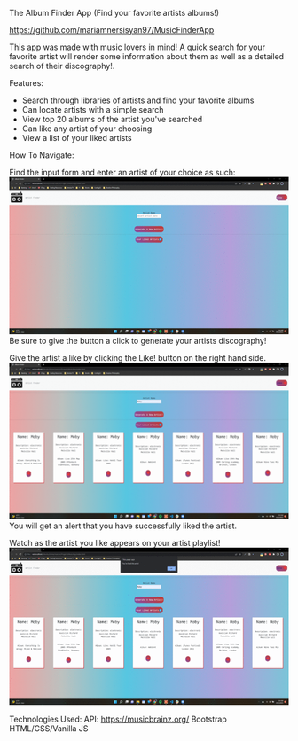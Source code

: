 The Album Finder App
(Find your favorite artists albums!)

https://github.com/mariamnersisyan97/MusicFinderApp

This app was made with music lovers in mind! A quick search for your favorite artist will render some information about them as well as a detailed search of their discography!.

Features:

- Search through libraries of artists and find your favorite albums
- Can locate artists with a simple search
- View top 20 albums of the artist you've searched
- Can like any artist of your choosing
- View a list of your liked artists

How To Navigate:

Find the input form and enter an artist of your choice as such:
![Gif 1](gif1.gif)
Be sure to give the button a click to generate your artists discography!

Give the artist a like by clicking the Like! button on the right hand side.
![Gif 2](gif2.gif)
You will get an alert that you have successfully liked the artist.

Watch as the artist you like appears on your artist playlist!
![Gif 3](gif3.gif)

Technologies Used:
API: https://musicbrainz.org/
Bootstrap
HTML/CSS/Vanilla JS
